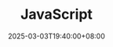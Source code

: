 ---
weight: 3000
title: "JavaScript"
description: "JavaScript是一种高级的、解释执行的编程语言。它最初被设计用来在网页上实现动态功能，但现在已经发展成为一门多用途的语言，可以用来开发服务器端应用程序、桌面应用和移动应用"
icon: "javascript"
date: "2025-03-03T19:40:00+08:00"
lastmod: "2025-03-03T19:40:00+08:00"
draft: false
toc: true
---